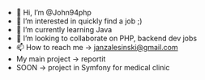 - 👋 Hi, I’m @John94php
- 👀 I’m interested in quickly find a job ;)
- 🌱 I’m currently learning Java
- 💞️ I’m looking to collaborate on PHP, backend dev jobs
- 📫 How to reach me -> janzalesinski@gmail.com
- My main project -> reportit
- SOON -> project in Symfony for medical clinic

<!---
John94php/John94php is a ✨ special ✨ repository because its `README.md` (this file) appears on your GitHub profile.
You can click the Preview link to take a look at your changes.
--->
